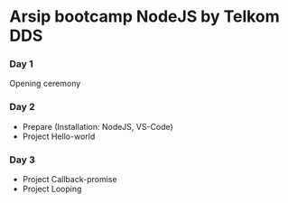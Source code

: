 # Arsip bootcamp NodeJS by Telkom DDS

### Day 1
Opening ceremony

### Day 2
- Prepare (Installation: NodeJS, VS-Code)
- Project Hello-world

### Day 3
- Project Callback-promise
- Project Looping
